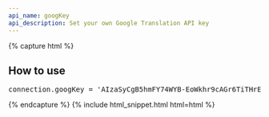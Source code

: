 ```yaml
---
api_name: googKey
api_description: Set your own Google Translation API key
---
```


{% capture html %}

<section>
    <h2>How to use</h2>
<pre>
connection.googKey = 'AIzaSyCgB5hmFY74WYB-EoWkhr9cAGr6TiTHrEE';
</pre>
</section>

{% endcapture %}
{% include html_snippet.html html=html %}
